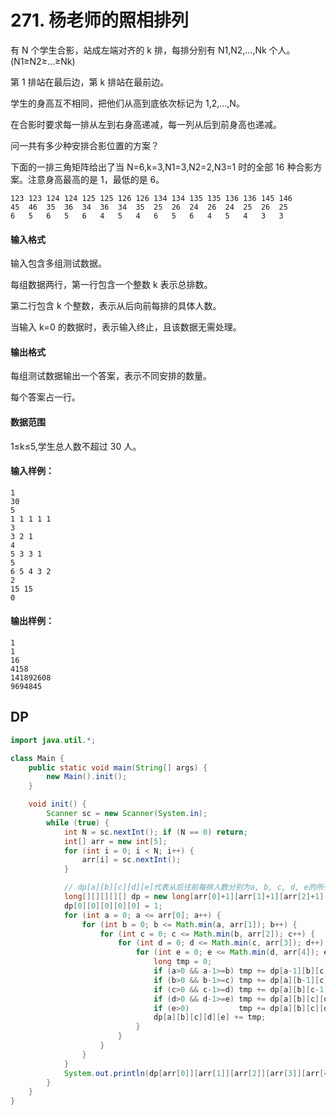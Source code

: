 # 271. 杨老师的照相排列

有 N 个学生合影，站成左端对齐的 k 排，每排分别有 N1,N2,…,Nk 个人。 (N1≥N2≥…≥Nk)

第 1 排站在最后边，第 k 排站在最前边。

学生的身高互不相同，把他们从高到底依次标记为 1,2,…,N。

在合影时要求每一排从左到右身高递减，每一列从后到前身高也递减。

问一共有多少种安排合影位置的方案？

下面的一排三角矩阵给出了当 N=6,k=3,N1=3,N2=2,N3=1 时的全部 16 种合影方案。注意身高最高的是 1，最低的是 6。

```
123 123 124 124 125 125 126 126 134 134 135 135 136 136 145 146
45  46  35  36  34  36  34  35  25  26  24  26  24  25  26  25
6   5   6   5   6   4   5   4   6   5   6   4   5   4   3   3
```

#### 输入格式

输入包含多组测试数据。

每组数据两行，第一行包含一个整数 k 表示总排数。

第二行包含 k 个整数，表示从后向前每排的具体人数。

当输入 k=0 的数据时，表示输入终止，且该数据无需处理。

#### 输出格式

每组测试数据输出一个答案，表示不同安排的数量。

每个答案占一行。

#### 数据范围

1≤k≤5,学生总人数不超过 30 人。

#### 输入样例：

```
1
30
5
1 1 1 1 1
3
3 2 1
4
5 3 3 1
5
6 5 4 3 2
2
15 15
0
```

#### 输出样例：

```
1
1
16
4158
141892608
9694845
```



## DP

```java
import java.util.*;

class Main {
    public static void main(String[] args) {
        new Main().init();
    }

    void init() {
        Scanner sc = new Scanner(System.in);
        while (true) {
            int N = sc.nextInt(); if (N == 0) return;
            int[] arr = new int[5];
            for (int i = 0; i < N; i++) {
                arr[i] = sc.nextInt();
            }

            // dp[a][b][c][d][e]代表从后往前每排人数分别为a, b, c, d, e的所有方案的集合
            long[][][][][] dp = new long[arr[0]+1][arr[1]+1][arr[2]+1][arr[3]+1][arr[4]+1];
            dp[0][0][0][0][0] = 1;  
            for (int a = 0; a <= arr[0]; a++) {
                for (int b = 0; b <= Math.min(a, arr[1]); b++) {
                    for (int c = 0; c <= Math.min(b, arr[2]); c++) {
                        for (int d = 0; d <= Math.min(c, arr[3]); d++) {
                            for (int e = 0; e <= Math.min(d, arr[4]); e++) {
                                long tmp = 0;
                                if (a>0 && a-1>=b) tmp += dp[a-1][b][c][d][e];
                                if (b>0 && b-1>=c) tmp += dp[a][b-1][c][d][e];
                                if (c>0 && c-1>=d) tmp += dp[a][b][c-1][d][e];
                                if (d>0 && d-1>=e) tmp += dp[a][b][c][d-1][e];
                                if (e>0)           tmp += dp[a][b][c][d][e-1];
                                dp[a][b][c][d][e] += tmp;
                            }
                        }
                    }
                }
            }
            System.out.println(dp[arr[0]][arr[1]][arr[2]][arr[3]][arr[4]]);
        }
    }
}
```

